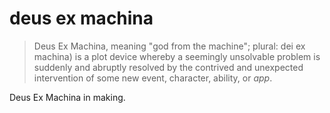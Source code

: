 # deus ex machina

> Deus Ex Machina, meaning "god from the machine"; plural: dei ex machina) is a plot device whereby a seemingly unsolvable problem is suddenly and abruptly resolved by the contrived and unexpected intervention of some new event, character, ability, or *app*.

Deus Ex Machina in making.

